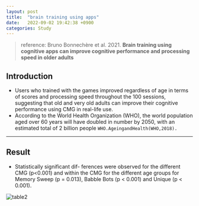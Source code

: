 ```yaml
---
layout: post
title:  "brain training using apps"
date:   2022-09-02 19:42:38 +0900
categories: Study
---
```


> reference: Bruno Bonnechère et al. 2021. **Brain training using cognitive apps can improve cognitive performance and processing speed in older adults**

## Introduction

- Users who trained with the games improved regardless of age in terms of scores and processing speed throughout the 100 sessions, suggesting that old and very old adults can improve their cognitive performance using CMG in real-life use.
- According to the World Health Organization (WHO), the world population aged over 60 years will have doubled in number by 2050, with an estimated total of 2 billion people `WHO.AgeingandHealth(WHO,2018).`

---

## Result

- Statistically significant dif- ferences were observed for the different CMG (p<0.001) and within the CMG for the different age groups for Memory Sweep (p = 0.013), Babble Bots (p < 0.001) and Unique (p < 0.001).

![table2](/devlog/assets/table2.png)